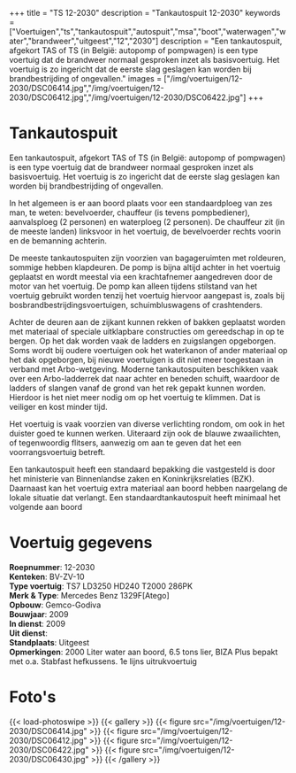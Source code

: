 +++
title = "TS 12-2030"
description = "Tankautospuit 12-2030"
keywords = ["Voertuigen","ts","tankautospuit","autospuit","msa","boot","waterwagen","water","brandweer","uitgeest","12","2030"]
description = "Een tankautospuit, afgekort TAS of TS (in België: autopomp of pompwagen) is een type voertuig dat de brandweer normaal gesproken inzet als basisvoertuig. Het voertuig is zo ingericht dat de eerste slag geslagen kan worden bij brandbestrijding of ongevallen."
images = ["/img/voertuigen/12-2030/DSC06414.jpg","/img/voertuigen/12-2030/DSC06412.jpg","/img/voertuigen/12-2030/DSC06422.jpg"]
+++

# Tankautospuit

Een tankautospuit, afgekort TAS of TS (in België: autopomp of pompwagen) is een type voertuig dat de brandweer normaal gesproken inzet als basisvoertuig. Het voertuig is zo ingericht dat de eerste slag geslagen kan worden bij brandbestrijding of ongevallen.

In het algemeen is er aan boord plaats voor een standaardploeg van zes man, te weten: bevelvoerder, chauffeur (is tevens pompbediener), aanvalsploeg (2 personen) en waterploeg (2 personen). De chauffeur zit (in de meeste landen) linksvoor in het voertuig, de bevelvoerder rechts voorin en de bemanning achterin.

De meeste tankautospuiten zijn voorzien van bagageruimten met roldeuren, sommige hebben klapdeuren. De pomp is bijna altijd achter in het voertuig geplaatst en wordt meestal via een krachtafnemer aangedreven door de motor van het voertuig. De pomp kan alleen tijdens stilstand van het voertuig gebruikt worden tenzij het voertuig hiervoor aangepast is, zoals bij bosbrandbestrijdingsvoertuigen, schuimbluswagens of crashtenders.

Achter de deuren aan de zijkant kunnen rekken of bakken geplaatst worden met materiaal of speciale uitklapbare constructies om gereedschap in op te bergen. Op het dak worden vaak de ladders en zuigslangen opgeborgen. Soms wordt bij oudere voertuigen ook het waterkanon of ander materiaal op het dak opgeborgen, bij nieuwe voertuigen is dit niet meer toegestaan in verband met Arbo-wetgeving. Moderne tankautospuiten beschikken vaak over een Arbo-ladderrek dat naar achter en beneden schuift, waardoor de ladders of slangen vanaf de grond van het rek gepakt kunnen worden. Hierdoor is het niet meer nodig om op het voertuig te klimmen. Dat is veiliger en kost minder tijd.

Het voertuig is vaak voorzien van diverse verlichting rondom, om ook in het duister goed te kunnen werken. Uiteraard zijn ook de blauwe zwaailichten, of tegenwoordig flitsers, aanwezig om aan te geven dat het een voorrangsvoertuig betreft.

Een tankautospuit heeft een standaard bepakking die vastgesteld is door het ministerie van Binnenlandse zaken en Koninkrijksrelaties (BZK). Daarnaast kan het voertuig extra materiaal aan boord hebben naargelang de lokale situatie dat verlangt. Een standaardtankautospuit heeft minimaal het volgende aan boord

# Voertuig gegevens

**Roepnummer**: 12-2030  
**Kenteken**: BV-ZV-10  
**Type voertuig**: TS7 LD3250 HD240 T2000 286PK  
**Merk & Type**: Mercedes Benz 1329F[Atego]  
**Opbouw**: Gemco-Godiva  
**Bouwjaar**: 2009  
**In dienst**: 2009  
**Uit dienst**:  
**Standplaats**: Uitgeest  
**Opmerkingen**: 2000 Liter water aan boord, 6.5 tons lier, BIZA Plus bepakt met o.a. Stabfast hefkussens. 1e lijns uitrukvoertuig  

# Foto's  
{{< load-photoswipe >}}
{{< gallery >}}
  {{< figure src="/img/voertuigen/12-2030/DSC06414.jpg" >}}
  {{< figure src="/img/voertuigen/12-2030/DSC06412.jpg" >}}
  {{< figure src="/img/voertuigen/12-2030/DSC06422.jpg" >}}
  {{< figure src="/img/voertuigen/12-2030/DSC06430.jpg" >}}
{{< /gallery >}}